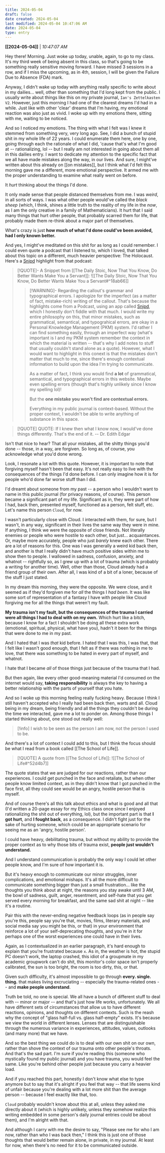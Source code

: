```yaml
---
title: 2024-05-04
draft: false
date created: 2024-05-04
last modified: 2024-05-04 10:47:06 AM
date: 2024-05-04
type: entry
---
```


**[[2024-05-04]]** | *10:47:07 AM*

Hey there! Morning. Just woke up today, unable, again, to go to my class. It's my third week of being absent in this class, so that's going to be something really sensitive moving forward. I have missed 3 sessions in a row, and if I miss the upcoming, as in 4th, session, I will be given the Failure Due to Absence (FDA) mark.

Anyway, I didn't wake up today with anything really specific to write about in my dailies... well, other than something that I'd long kept from the public. I usually write about things like this on my private journal, `Ian's Zettelkasten V2`. However, just this morning I had one of the clearest dreams I'd had in a while. Just like with other 'clear' dreams that I'm having, my emotional reaction was also just as vivid. I woke up with my emotions there, sitting with me, waiting to be noticed.

And so I noticed my emotions. The thing with what I felt was I knew it stemmed from something very, very long ago. See, I did a bunch of stupid shit in my whole life of 22 years. I could enumerate them here, one by one, going through each the rationale of what I did, 'cause that's what I'm good at -- rationalizing, lol -- but I really am not interested in going about them all in this dailies entry. I want to dedicate my attention to the specific fact that we all have made mistakes along the way, in our lives. And sure, I might've written about this already on [[on mistakes]], but I think what I'd felt this morning gave me a different, more emotional perspective. It armed me with the proper understanding to examine what really went on before.

It *hurt* thinking about the things I'd done.

It only made sense that people distanced themselves from me. I was *weird*, in all sorts of ways. I was what other people would've called the *black sheep* (which, I think, shines a little truth to the reality of my life in the *now*, as I am the only creative in a family of Mathematicians). It hurt that I said many things that hurt other people, that probably scarred them for life, that probably made them re-think about a major part of themselves. 

What's crazy is just **how much of what I'd done could've been avoided, had I only known better.**

And yes, I might've meditated on this shit for as long as I could remember. I could even quote a podcast that I listened to, which I loved, that talked about this topic on a different, much heavier perspective: The Holocaust. Here's a [Snipd](https://www.snipd.com/) highlight from that podcast:

>[!QUOTE]- A Snippet from [[The Daily Stoic, Now That You Know, Do Better  Wants Make You a Servant]]: 
>![[The Daily Stoic, Now That You Know, Do Better  Wants Make You a Servant#^18ab66]]
>
>>[!WARNING]- Regarding the callout's grammar and typographical errors.
>>I apologize for the imperfect (as a matter of fact, mistake-rich) writing of the callout. That's because the highlights come from a Podcast, using an app called [Snipd](https://www.snipd.com/), which I honestly don't fiddle with that much. I would write my entire philosophy on this, that minor mistakes, such as grammatical, semantical, and typograhical errors, are okay in a Personal Knowledge Management (PKM) system. I'd rather I can find something easily, through an imperfect way (what's important is I and my PKM system remember the context in which the material is written -- that's why I add notes to stuff that usually couldn't stand alone as a quote). However, what I would want to highlight in this conext is that the mistakes don't matter that much to me, since there's enough contextual information to build upon the idea I'm trying to communicate. 
>>
>>As a matter of fact, I think you would find **a lot** of grammatical, semantical, and typographical errors in this website. Maybe even spelling errors (though that's highly unlikely since I know my spelling lol)! 
>>
>>But the **one mistake you won't find are contextual errors.** 
>>
>>Everything in my public journal is context-based. Without the proper context, I wouldn't be able to write anything of substance in this space.

>[!QUOTE] QUOTE:
>If I knew then what I know now, I would've done things differently. That's the end of it.
>-- Dr. Edith Edgar

Isn't that nice to hear? That all your mistakes, all the shitty things you'd done -- those, in a way, are forgiven. So long as, of course, you acknowledge what you'd done wrong.

Look, I resonate a lot with this quote. However, it is important to note that forgiving myself hasn't been that easy. It's not really easy to live with the consequences of the things I'd done before. I can only imagine how it is for people who'd done far worse stuff than I did.

I'd dreamt about someone from my past -- a person who I wouldn't want to name in this public journal (for privacy reasons, of course). This person became a significant part of my life. Significant as in, they were part of how I had, back then, presented myself, functioned as a person, felt stuff, etc. Let's name this person `Cloud`, for now.

I wasn't particularly close with Cloud. I interacted with them, for sure, but I wasn't, in any way, significant in their lives the same way they were in mine. If anything, I think we were the opposite of close friends. Not literally enemies or people who were hostile to each other, but just... acquaintances. Or, maybe more accurately, people who just *barely* knew each other. There are a lot of reasons for this. One was I was generally a weird kid back then, and another is that I really didn't have much positive sides within me to show then to people. I wallowed in sadness, confusion, anxiety, and whatnot -- rightfully so, as I grew up with a lot of trauma (which is probably a writing for another time). Well, other than those, Cloud already had a friend group of their own. After all, I was kind of a bit of a loner, because of the stuff I just stated.

In my dream this morning, they were the opposite. We were close, and it seemed as if they'd forgiven me for *all* the things I *had been*. It was like some sort of representation of a fantasy I have with people like Cloud forgiving me for all the things that weren't my fault.

**My trauma isn't my fault, but the consequences of the trauma I carried were all things I had to deal with on my own.** Which hurt like a bitch, because I know for a fact I shouldn't be doing all these extra work (emotional, spiritual, physical, what have you), hadn't it been for the things that were done to me in my past.

And I hated that I was *that* kid before. I hated that I was this, I was that, that I felt like I wasn't good enough, that I felt as if there was nothing in me to love, that there was something to be hated in every part of myself, and whatnot. 

I hate that I became *all* of those things just because of the trauma that I had.

But then again, like every other good-meaning material I'd consumed on the internet would say, **taking responsibility** is always the key to having a better relationship with the parts of yourself that you hate.

And so I woke up this morning feeling really fucking heavy. Because I think I still haven't accepted who I really had been back then, warts and all. Cloud being in my dream, being friendly and all the things they couldn't be during the time we interacted, gave me a lot to ponder on. Among those things I started thinking about, one stood out really well:

>[!info] I wish to be seen as the person I am now, not the person I used to be.

And there's a lot of context I could add to this, but I think the focus should be what I read from a book called [[The School of Life]].

>[!QUOTE] A quote from [[The School of Life]]:
>![[The School of Life#^52d4b7]]

The quote states that we are judged for our reactions, rather than our experiences. I could get punched in the face and retaliate, but when other people know limited context, as in they didn't know that I got punched in the face first, all they could see would be an angry, hostile person that is myself.

And of course there's all this talk about ethics and what is good and all that (I'd written a 20-page essay for my Ethics class once since I enjoyed rationalizing the shit out of everything, lol), but the important part is that **I got hurt**, and **I fought back**, as a consequence. I didn't fight just for the sake of hurting someone, which could be an appropriate scenario for seeing me as an 'angry, hostile person'.

I could have heavy, debilitating trauma, but without my ability to provide the proper context as to why those bits of trauma exist, **people just wouldn't understand.**

And I understand communication is probably the only way I could let other people know, and I'm sure of how important it is. 

But it's heavy enough to communicate our minor struggles, inner complications, and emotional mishaps. It's all the more difficult to communicate something bigger than just a small frustration... like the thoughts you think about at night, the reasons you stay awake until 3 AM, the bowl of sadness, guilt, anger, resentment, and self-hate that you get served every morning for breakfast, and the same sad shit at night -- like it's a routine.

Pair this with the never-ending negative feedback loops (as in people say you're this, people say you're that, movies, films, literary materials, and social media say you might be this, or that) in your environment that reinforce a lot of your self-deprecating thoughts, and you're in it for perhaps one of the worst experiences one could have in their lives.

Again, as I contextualized in an earlier paragraph, it's hard enough to explain that you're frustrated because `x`. As in, the weather is hot, the stupid PC doesn't work, the laptop crashed, this idiot of a groupmate in my academic groupwork can't do shit, this monitor's color space isn't properly calibrated, the sun is too bright, the room is too dirty, this, or that.

Given such difficulty, it's almost impossible to go through **every. single. thing.** that makes living excruciating -- especially the trauma-related ones -- and **make people understand**.

Truth be told, no one is special. We all have a bunch of different stuff to deal with -- minor or major -- and that's just how life works, unfortunately. We all have different sets of circumstances that allow us to have different reactions, opinions, and thoughts on different contexts. Such is the reash why the concept of "glass half-full vs. glass half-empty" exists. It's because we view the world in different lenses. Lenses that are distinguishable through the numerous variance in experiences, attitudes, values, outlooks (and many more) that we have.

And so the best thing we could do is to deal with our own shit on our own, rather than shove the context of our trauma onto other people's throats. And that's the sad part. I'm sure if you're reading this (someone who mystically found my public journal) and you have trauma, you would feel the same. Like you're behind other people just because you carry a heavier load.

And if you reached this part, honestly I don't know what else to type anymore but to say that it's alright if you feel that way -- that life seems kind of unfair because you're dealing with a lot more shit than the average person -- because I feel exactly like that, too.

`Cloud` probably wouldn't know about this at all, unless they asked me directly about it (which is highly unlikely, unless they somehow realize this writing embedded in some person's daily journal entries could be about them), and I'm alright with that.

And although I carry with me the desire to say, "Please see me for who I am now, rather than who I was back then," I think this is just one of those thoughts that would better remain alone, in private, in my journal. At least for now, when there's no need for it to be communicated outside.